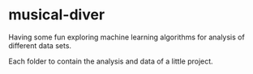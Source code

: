 # musical-diver

Having some fun exploring machine learning algorithms for analysis of different data sets.

Each folder to contain the analysis and data of a little project.
